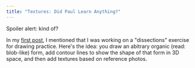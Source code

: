 ```yaml
---
title: "Textures: Did Paul Learn Anything?"
---
```


Spoiler alert: kind of?

In my [first post](), I mentioned that I was working on a "dissections" exercise for drawing practice. Here's the idea: you draw an abitrary organic (read: blob-like) form, add contour lines to show the shape of that form in 3D space, and then add textures based on reference photos.